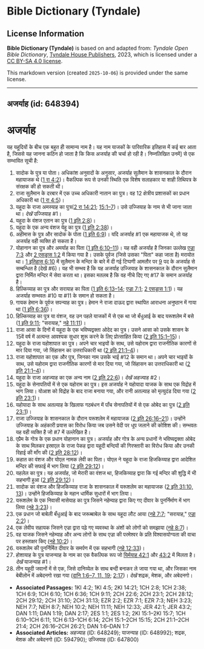# Bible Dictionary (Tyndale)

## License Information

**Bible Dictionary (Tyndale)** is based on and adapted from: _Tyndale Open Bible Dictionary_, [Tyndale House Publishers](https://tyndaleopenresources.com/), 2023, which is licensed under a [CC BY-SA 4.0 license](https://creativecommons.org/licenses/by-sa/4.0/legalcode.en).

This markdown version (created `2025-10-06`) is provided under the same license.



--------------------------------

## अजर्याह (id: 648394)

अजर्याह
=======

यह यहूदियों के बीच एक बहुत ही सामान्य नाम है। यह नाम याजकों के पारिवारिक इतिहास में कई बार आता है, जिससे यह जानना कठिन हो जाता है कि किस अजर्याह की चर्चा हो रही है। निम्नलिखित उनमें] से एक सम्भावित सूची है:

1. सादोक के पुत्र या पोता। अधिकांश अनुवादों के अनुसार, अजर्याह सुलैमान के शासनकाल के दौरान महायाजक थे ([1 रा 4:2](https://ref.ly/1Kgs4:2))। वैकल्पिक रूप से उनकी स्थिति एक विशेष सलाहकार या शाही तिथिपत्र के संरक्षक की हो सकती थी।
2. राजा सुलैमान के दरबार में एक उच्च अधिकारी नातान का पुत्र। वह 12 क्षेत्रीय प्रशासकों का प्रधान अधिकारी था ([1 रा 4:5](https://ref.ly/1Kgs4:5))।
3. यहूदा के राजा अमस्याह का पुत्र([2 रा 14:21](https://ref.ly/2Kgs14:21); [15:1–7](https://ref.ly/2Kgs15:1-2Kgs15:7))। उसे उज्जियाह के नाम से भी जाना जाता था। *देखें* उज्जियाह \#1।
4. यहूदा के वंशज एतान का पुत्र ([1 इति 2:8](https://ref.ly/1Chr2:8))।
5. यहूदा के एक अन्य वंशज येहू का पुत्र ([1 इति 2:38](https://ref.ly/1Chr2:38))।
6. अहीमास के पुत्र और सादोक के पोता ([1 इति 6:9](https://ref.ly/1Chr6:9))। यदि अजर्याह \#1 एक महायाजक थे, तो यह अजर्याह वही व्यक्ति हो सकता है।
7. योहानान का पुत्र और अमर्याह का पिता ([1 इति 6:10](https://ref.ly/1Chr6:10-1Chr6:11)[–](https://ref.ly/2Kgs15:1-2Kgs15:7)[11](https://ref.ly/1Chr6:10-1Chr6:11))। यह वही अजर्याह है जिनका उल्लेख [एज्रा 7:3](https://ref.ly/Ezra7:3) और [2 एसड्रास 1:2](https://ref.ly/2Esd1:2) में किया गया है। उसके पूर्वज (जिसे उसका "पिता" कहा जाता है) मरायोत था। [1 इतिहास 6:10](https://ref.ly/1Chr6:10) में सुलैमान के मन्दिर के बारे में दी गई टिप्पणी आमतौर पर [9](https://ref.ly/1Chr6:9) पद के अजर्याह से सम्बन्धित है (देखें \#6\)। यह भी सम्भव है कि यह अजर्याह उज्जियाह के शासनकाल के दौरान सुलैमान द्वारा निर्मित मन्दिर में सेवा करता था। इसका मतलब है कि वह नीचे दिए गए \#17 के समान अजर्याह है।
8. हिल्किय्याह का पुत्र और सरायाह का पिता ([1 इति 6:13](https://ref.ly/1Chr6:13-1Chr6:14)[–](https://ref.ly/2Kgs15:1-2Kgs15:7)[14](https://ref.ly/1Chr6:13-1Chr6:14); [एज्रा 7:1](https://ref.ly/Ezra7:1); [2 एसड्रास 1:1](https://ref.ly/2Esd1:1))। यह अजर्याह सम्भवतः \#10 या \#11 के समान हो सकता है।
9. गायक हेमान के पूर्वज सपन्याह का पुत्र। हेमान ने राजा दाऊद द्वारा स्थापित आराधना अनुष्ठान में गाया था ([1 इति 6:36](https://ref.ly/1Chr6:36))।
10. हिल्किय्याह का पुत्र या वंशज, वह उन पहले याजकों में से एक था जो बँधुआई के बाद यरूशलेम में बसे ([1 इति 9:11](https://ref.ly/1Chr9:11); "सरायाह," [नहे 11:11](https://ref.ly/Neh11:11))।
11. राजा आसा के दिनों में यहूदा के एक भविष्यद्वक्ता ओदेद का पुत्र। उसने आसा को उसके शासन के 15वें वर्ष में अत्यन्त आवश्यक सुधार शुरू करने के लिए प्रोत्साहित किया ([2 इति 15:1](https://ref.ly/2Chr15:1-2Chr15:15)[–](https://ref.ly/2Kgs15:1-2Kgs15:7)[15](https://ref.ly/2Chr15:1-2Chr15:15))।
12. यहूदा के राजा यहोशापात का पुत्र। अपने चार भाइयों के साथ, उसे यहोराम द्वारा राजनीतिक कारणों से मार दिया गया, जो सिंहासन का उत्तराधिकारी था ([2 इति 21:1](https://ref.ly/2Chr21:1-2Chr21:4)[–](https://ref.ly/2Kgs15:1-2Kgs15:7)[4](https://ref.ly/2Chr21:1-2Chr21:4))।
13. राजा यहोशापात का एक और पुत्र, जिनका नाम उसके भाई \#12 के समान था। अपने चार भाइयों के साथ, उसे यहोराम द्वारा राजनीतिक कारणों से मार दिया गया, जो सिंहासन का उत्तराधिकारी था ([2 इति 21:1](https://ref.ly/2Chr21:1-2Chr21:4)[–](https://ref.ly/2Kgs15:1-2Kgs15:7)[4](https://ref.ly/2Chr21:1-2Chr21:4))।
14. यहूदा के राजा अहज्याह का एक अन्य नाम ([2 इति 22:6](https://ref.ly/2Chr22:6))। *देखें* अहज्याह \#2।
15. यहूदा के सेनापतियों में से एक यहोराम का पुत्र। इस अजर्याह ने यहोयादा याजक के साथ एक विद्रोह में भाग लिया। योआश को विद्रोह के बाद राजा बनाया गया, और रानी अतल्याह को मृत्युदंड दिया गया ([2 इति 23:1](https://ref.ly/2Chr23:1))।
16. यहोयादा के साथ अतल्याह के खिलाफ गठबंधन में पाँच सेनापतियों में से एक ओबेद का पुत्र ([2 इति 23:1](https://ref.ly/2Chr23:1))।
17. राजा उज्जियाह के शासनकाल के दौरान यरूशलेम में महायाजक ([2 इति 26:16–21](https://ref.ly/2Chr26:16-2Chr26:21))। उन्होंने उज्जियाह के अहंकारी प्रयास का विरोध किया जब उसने वेदी पर धूप जलाने की कोशिश की। सम्भवतः यह वही व्यक्ति है जो \#7 में उल्लेखित है।
18. एप्रैम के गोत्र के एक प्रधान योहानान का पुत्र। अजर्याह और गोत्र के अन्य प्रधानों ने भविष्यद्वक्ता ओबेद के साथ मिलकर इस्राएल के राजा पेकह द्वारा यहूदी बन्दियों की गिरफ्तारी का विरोध किया और उनकी रिहाई की माँग की ([2 इति 28:12](https://ref.ly/2Chr28:12))।
19. कहात का वंशज और योएल नामक लेवी का पिता। योएल ने यहूदा के राजा हिजकिय्याह द्वारा आदेशित मन्दिर की सफाई में भाग लिया ([2 इति 29:12](https://ref.ly/2Chr29:12))।
20. यहलेल का पुत्र। यह अजर्याह, जो मेरारी का वंशज था, हिजकिय्याह द्वारा कि गई मन्दिर की शुद्धि में भी सहभागी हुआ ([2 इति 29:12](https://ref.ly/2Chr29:12))।
21. सादोक का वंशज और हिजकिय्याह राजा के शासनकाल में यरूशलेम का महायाजक ([2 इति 31:10, 13](https://ref.ly/2Chr31:10,2Chr31:13))। उन्होंने हिजकिय्याह के महान धार्मिक सुधारों में भाग लिया।
22. यरूशलेम के एक निवासी मासेयाह का पुत्र जिसने नहेम्याह द्वारा किए गए दीवार के पुनर्निर्माण में भाग लिया ([नहे 3:23](https://ref.ly/Neh3:23))।
23. एक प्रधान जो बाबेली बँधुआई के बाद जरूब्बाबेल के साथ यहूदा लौट आया ([नहे 7:7](https://ref.ly/Neh7:7); "सरायाह," [एज्रा 2:2](https://ref.ly/Ezra2:2))।
24. एक लेवीय सहायक जिसने एज्रा द्वारा पढ़े गए व्यवस्था के अंशों को लोगों को समझाया ([नहे 8:7](https://ref.ly/Neh8:7))।
25. वह याजक जिसने नहेम्याह और अन्य लोगों के साथ एज्रा की परमेश्वर के प्रति विश्वासयोग्यता की वाचा पर हस्ताक्षर किए ([नहे 10:2](https://ref.ly/Neh10:2))।
26. यरूशलेम की पुनर्निर्मित दीवार के समर्पण में एक सहभागी ([नहे 12:33](https://ref.ly/Neh12:33))।
27. होशायाह के पुत्र याजन्याह के नाम का एक वैकल्पिक रूप जो [यिर्मयाह 42:1](https://ref.ly/Jer42:1) और [43:2](https://ref.ly/Jer43:2) में मिलता है। *देखें* याजन्याह \#1।
28. तीन यहूदी जवानों में से एक, जिसे दानिय्येल के साथ बन्दी बनाकर ले जाया गया था, और जिसका नाम बेबीलोन में अबेदनगो रखा गया ([दानि 1:6](https://ref.ly/Dan1:6-Dan1:7,Dan1:11,Dan1:19)[–](https://ref.ly/2Chr26:16-2Chr26:21)[7, 11, 19](https://ref.ly/Dan1:6-Dan1:7,Dan1:11,Dan1:19); [2:17](https://ref.ly/Dan2:17))। *देखें* शद्रक, मेशक, और अबेदनगो।

* **Associated Passages:** 1KI 4:2; 1KI 4:5; 2KI 14:21; 1CH 2:8; 1CH 2:38; 1CH 6:9; 1CH 6:10; 1CH 6:36; 1CH 9:11; 2CH 22:6; 2CH 23:1; 2CH 28:12; 2CH 29:12; 2CH 31:10; 2CH 31:13; EZR 2:2; EZR 7:1; EZR 7:3; NEH 3:23; NEH 7:7; NEH 8:7; NEH 10:2; NEH 11:11; NEH 12:33; JER 42:1; JER 43:2; DAN 1:11; DAN 1:19; DAN 2:17; 2ES 1:1; 2ES 1:2; 2KI 15:1–2KI 15:7; 1CH 6:10–1CH 6:11; 1CH 6:13–1CH 6:14; 2CH 15:1–2CH 15:15; 2CH 21:1–2CH 21:4; 2CH 26:16–2CH 26:21; DAN 1:6–DAN 1:7
* **Associated Articles:** अहज्याह (ID: 648249); याजन्याह (ID: 648992); शद्रक, मेशक और अबेदनगो (ID: 594790); उज्जियाह (ID: 647800)

